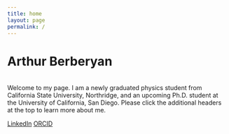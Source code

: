 ```yaml
---
title: home
layout: page
permalink: /
---
```

<html lang="en">
<head>
<title>Arthur Berberyan</title>
<meta name="google-site-verification" content="jFU2IiO8JgDQAU5ezo10jyJUL2tsa-I2r0Sb13pk2c0" />
</head>
<h1>Arthur Berberyan</h1><br>
Welcome to my page. I am a newly graduated physics student from California State University, Northridge, and an upcoming Ph.D. student at the University of California, San Diego. Please click the additional headers at the top to learn more about me.

<a href="https://www.linkedin.com/in/arthurberberyan/" target="_blank">LinkedIn</a>
<a href="https://orcid.org/my-orcid?orcid=0009-0009-8695-2558" target="_blank">ORCID</a>
  
<meta name="description" content="Academic website of Arthur Berberyan, graduate student, astronomer, researcher, UCSD.">
